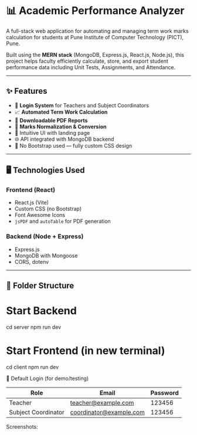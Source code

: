 # 📊 Academic Performance Analyzer

A full-stack web application for automating and managing term work marks calculation for students at Pune Institute of Computer Technology (PICT), Pune.

Built using the **MERN stack** (MongoDB, Express.js, React.js, Node.js), this project helps faculty efficiently calculate, store, and export student performance data including Unit Tests, Assignments, and Attendance.

---

## ✨ Features

- 🔐 **Login System** for Teachers and Subject Coordinators
- 📈 **Automated Term Work Calculation**
- 📄 **Downloadable PDF Reports**
- 🧮 **Marks Normalization & Conversion**
- 🧠 Intuitive UI with landing page
- 🌐 API integrated with MongoDB backend
- 🎨 No Bootstrap used — fully custom CSS design

---

## 🖥️ Technologies Used

### Frontend (React)
- React.js (Vite)
- Custom CSS (no Bootstrap)
- Font Awesome Icons
- `jsPDF` and `autoTable` for PDF generation

### Backend (Node + Express)
- Express.js
- MongoDB with Mongoose
- CORS, dotenv

---

## 📂 Folder Structure



# Start Backend
cd server
npm run dev

# Start Frontend (in new terminal)
cd client
npm run dev



📌 Default Login (for demo/testing)

| Role                | Email                                                     | Password |
| ------------------- | --------------------------------------------------------- | -------- |
| Teacher             | [teacher@example.com](mailto:teacher@example.com)         | 123456   |
| Subject Coordinator | [coordinator@example.com](mailto:coordinator@example.com) | 123456   |

Screenshots:



